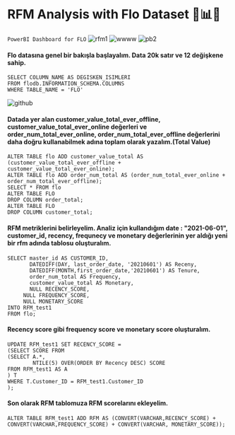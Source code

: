 # RFM Analysis with Flo Dataset 🛒📊🔎

`PowerBI Dashboard for FLO`
![rfm1](https://github.com/sinegkhnn/RFM/assets/101671498/f9309d6e-0655-411c-a160-3e853771b571)
![wwww](https://github.com/sinegkhnn/RFM/assets/101671498/16d2ac71-d4a0-4639-9976-a3495e6e161a)
![pb2](https://github.com/sinegkhnn/RFM/assets/101671498/6c8d582c-0ead-4f78-b4f3-8dc8be20b344)


#### Flo datasına genel bir bakışla başlayalım. Data 20k satır ve 12 değişkene sahip.
```
SELECT COLUMN_NAME AS DEGISKEN_ISIMLERI
FROM flodb.INFORMATION_SCHEMA.COLUMNS
WHERE TABLE_NAME = 'FLO'
```
![github](https://github.com/sinegkhnn/RFM/assets/101671498/6b873fa4-3567-4cdb-9e88-e1093828182c)

#### Datada yer alan customer_value_total_ever_offline, customer_value_total_ever_online değerleri ve order_num_total_ever_online, order_num_total_ever_offline değerlerini daha doğru kullanabilmek adına toplam olarak yazalım.(Total Value)
```
ALTER TABLE flo ADD customer_value_total AS (customer_value_total_ever_offline + customer_value_total_ever_online);
ALTER TABLE flo ADD order_num_total AS (order_num_total_ever_online + order_num_total_ever_offline);
SELECT * FROM flo
ALTER TABLE FLO
DROP COLUMN order_total;
ALTER TABLE FLO
DROP COLUMN customer_total;
```
#### RFM metriklerini belirleyelim. Analiz için kullandığım date : "2021-06-01", customer_id, recency, frequnecy ve monetary değerlerinin yer aldığı yeni bir rfm adında tablosu oluşturalım.
```
SELECT master_id AS CUSTOMER_ID,
       DATEDIFF(DAY, last_order_date, '20210601') AS Receny,
       DATEDIFF(MONTH,first_order_date,'20210601') AS Tenure,
       order_num_total AS Frequency,
       customer_value_total AS Monetary,
       NULL RECENCY_SCORE,
     NULL FREQUENCY_SCORE,
     NULL MONETARY_SCORE
INTO RFM_test1
FROM flo;
```
#### Recency score gibi frequency score ve monetary score oluşturalım.
```
UPDATE RFM_test1 SET RECENCY_SCORE = 
(SELECT SCORE FROM
(SELECT A.*,
        NTILE(5) OVER(ORDER BY Recency DESC) SCORE
FROM RFM_test1 AS A
) T 
WHERE T.Customer_ID = RFM_test1.Customer_ID
);
```
#### Son olarak RFM tablomuza RFM scorelarını ekleyelim.
```
ALTER TABLE RFM_test1 ADD RFM AS (CONVERT(VARCHAR,RECENCY_SCORE) + CONVERT(VARCHAR,FREQUENCY_SCORE) + CONVERT(VARCHAR, MONETARY_SCORE));
```



